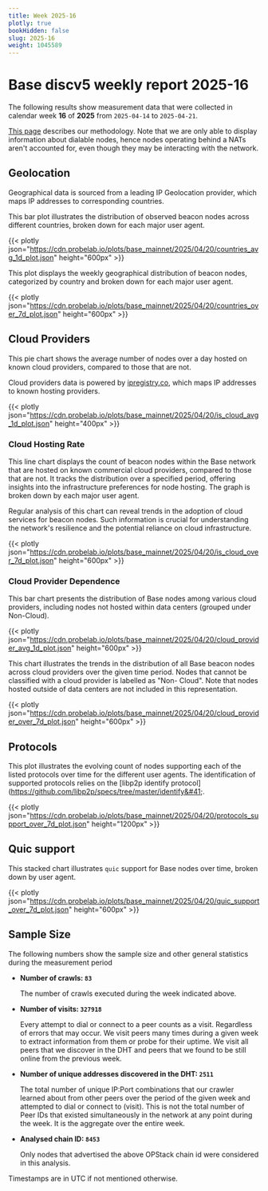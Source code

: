```yaml
---
title: Week 2025-16
plotly: true
bookHidden: false
slug: 2025-16
weight: 1045589
---
```


# Base discv5 weekly report 2025-16

The following results show measurement data that were collected in calendar week **16** of **2025** from `2025-04-14` to `2025-04-21`.

[This page](../methodology) describes our methodology. Note that we are only able to display information about dialable nodes, hence nodes operating behind a NATs aren't accounted for, even though they may be interacting with the network.


## Geolocation

Geographical data is sourced from a leading IP Geolocation provider, which maps IP addresses to corresponding countries.


This bar plot illustrates the distribution of observed beacon nodes across different countries, broken down for each major user agent.

{{< plotly json="https://cdn.probelab.io/plots/base_mainnet/2025/04/20/countries_avg_1d_plot.json" height="600px" >}}


This plot displays the weekly geographical distribution of beacon nodes, categorized by country and broken down for each major user agent.

{{< plotly json="https://cdn.probelab.io/plots/base_mainnet/2025/04/20/countries_over_7d_plot.json" height="600px" >}}


## Cloud Providers

This pie chart shows the average number of nodes over a day hosted on known cloud providers, compared to those that are not. 

Cloud providers data is powered by [ipregistry.co](https://ipregistry.co), which maps IP addresses to known hosting providers.

{{< plotly json="https://cdn.probelab.io/plots/base_mainnet/2025/04/20/is_cloud_avg_1d_plot.json" height="400px" >}}

### Cloud Hosting Rate

This line chart displays the count of beacon nodes within the Base network that are hosted on known commercial cloud providers, compared to those that are not. It tracks the distribution over a specified period, offering insights into the infrastructure preferences for node hosting. The graph is broken down by each major user agent.

Regular analysis of this chart can reveal trends in the adoption of cloud services for beacon nodes. Such information is crucial for understanding the network's resilience and the potential reliance on cloud infrastructure.

{{< plotly json="https://cdn.probelab.io/plots/base_mainnet/2025/04/20/is_cloud_over_7d_plot.json" height="600px" >}}

### Cloud Provider Dependence

This bar chart presents the distribution of Base nodes among various cloud providers, including nodes not hosted within data centers (grouped under Non-Cloud).

{{< plotly json="https://cdn.probelab.io/plots/base_mainnet/2025/04/20/cloud_provider_avg_1d_plot.json" height="600px" >}}

This chart illustrates the trends in the distribution of all Base beacon nodes across cloud providers over the given time period. Nodes that cannot be classified with a cloud provider is labelled as "Non-
Cloud". Note that nodes hosted outside of data centers are not included in this representation. 

{{< plotly json="https://cdn.probelab.io/plots/base_mainnet/2025/04/20/cloud_provider_over_7d_plot.json" height="600px" >}}


## Protocols

This plot illustrates the evolving count of nodes supporting each of the listed protocols over time for the different user agents. The identification of supported protocols relies on the [libp2p identify protocol]&#40;https://github.com/libp2p/specs/tree/master/identify&#41;.

{{< plotly json="https://cdn.probelab.io/plots/base_mainnet/2025/04/20/protocols_support_over_7d_plot.json" height="1200px" >}}


## Quic support

This stacked chart illustrates `quic` support for Base nodes over time, broken down by user agent.

{{< plotly json="https://cdn.probelab.io/plots/base_mainnet/2025/04/20/quic_support_over_7d_plot.json" height="600px" >}}

## Sample Size

The following numbers show the sample size and other general statistics during the measurement period

- **Number of crawls: `83`**
  
  The number of crawls executed during the week indicated above.

- **Number of visits: `327918`**

  Every attempt to dial or connect to a peer counts as a visit. Regardless of errors that may occur. We visit peers many times during a given week to extract information from them or probe for their uptime. We visit all peers that we discover in the DHT and peers that we found to be still online from the previous week.

- **Number of unique addresses discovered in the DHT: `2511`**

  The total number of unique IP:Port combinations that our crawler learned about from other peers over the period of the given week and attempted to dial or connect to (visit). This is not the total number of Peer IDs that existed simultaneously in the network at any point during the week. It is the aggregate over the entire week.

- **Analysed chain ID: `8453`**
  
  Only nodes that advertised the above OPStack chain id were considered in this analysis.

Timestamps are in UTC if not mentioned otherwise.